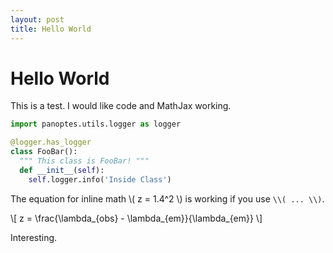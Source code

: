 ```yaml
---
layout: post
title: Hello World
---
```


# Hello World

This is a test. I would like code and MathJax working.

~~~ python
import panoptes.utils.logger as logger

@logger.has_logger
class FooBar():
  """ This class is FooBar! """
  def __init__(self):
    self.logger.info('Inside Class')
~~~

The equation for inline math \\( z = 1.4^2 \\) is working if you use `\\( ... \\)`.

\\[ z = \frac{\lambda_{obs} - \lambda_{em}}{\lambda_{em}} \\]

Interesting.
